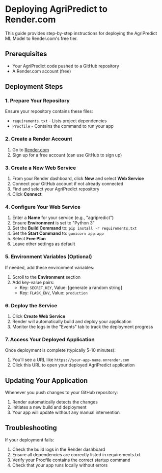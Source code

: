 # Deploying AgriPredict to Render.com

This guide provides step-by-step instructions for deploying the AgriPredict ML Model to Render.com's free tier.

## Prerequisites
- Your AgriPredict code pushed to a GitHub repository
- A Render.com account (free)

## Deployment Steps

### 1. Prepare Your Repository
Ensure your repository contains these files:
- `requirements.txt` - Lists project dependencies
- `Procfile` - Contains the command to run your app

### 2. Create a Render Account
1. Go to [Render.com](https://render.com/)
2. Sign up for a free account (can use GitHub to sign up)

### 3. Create a New Web Service
1. From your Render dashboard, click **New** and select **Web Service**
2. Connect your GitHub account if not already connected
3. Find and select your AgriPredict repository
4. Click **Connect**

### 4. Configure Your Web Service
1. Enter a **Name** for your service (e.g., "agripredict")
2. Ensure **Environment** is set to "Python 3"
3. Set the **Build Command** to: `pip install -r requirements.txt`
4. Set the **Start Command** to: `gunicorn app:app`
5. Select **Free Plan**
6. Leave other settings as default

### 5. Environment Variables (Optional)
If needed, add these environment variables:
1. Scroll to the **Environment** section
2. Add key-value pairs:
   - Key: `SECRET_KEY`, Value: [generate a random string]
   - Key: `FLASK_ENV`, Value: `production`

### 6. Deploy the Service
1. Click **Create Web Service**
2. Render will automatically build and deploy your application
3. Monitor the logs in the "Events" tab to track the deployment progress

### 7. Access Your Deployed Application
Once deployment is complete (typically 5-10 minutes):
1. You'll see a URL like `https://your-app-name.onrender.com`
2. Click this URL to open your deployed AgriPredict application

## Updating Your Application
Whenever you push changes to your GitHub repository:
1. Render automatically detects the changes
2. Initiates a new build and deployment
3. Your app will update without any manual intervention

## Troubleshooting
If your deployment fails:
1. Check the build logs in the Render dashboard
2. Ensure all dependencies are correctly listed in requirements.txt
3. Verify your Procfile contains the correct startup command
4. Check that your app runs locally without errors 